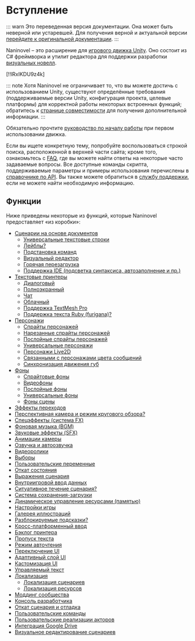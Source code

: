 # Вступление

::: warn
Это переведенная версия документации. Она может быть неверной или устаревшей. Для получения верной и актуальной версии [перейдите к оригинальной документации](/guide/).
:::

Naninovel – это расширение для [игрового движка Unity](https://unity3d.com). Оно состоит из C# фреймворка и утилит редактора для поддержки разработки [визуальных новелл](https://en.wikipedia.org/wiki/Visual_novel).

[!!lRxIKDU9z4k]

::: note
Хотя Naninovel не ограничивает то, что вы можете достичь с использованием Unity, существуют определённые требования (поддерживаемые версии Unity, конфигурация проекта, целевые платформы) для корректной работы некоторых встроенных функций; обратитесь к [странице совместимости](/ru/guide/compatibility.md) для получения дополнительной информации.
:::

Обязательно прочтите [руководство по началу работы](/ru/guide/getting-started.md) при первом использовании движка.

Если вы ищете конкретную тему, попробуйте воспользоваться строкой поиска, расположенной в верхней части сайта; кроме того, ознакомьтесь с [FAQ](/ru/faq/), где вы можете найти ответы на некоторые часто задаваемые вопросы. Все доступные команды скрипта, поддерживаемые параметры и примеры использования перечислены в [справочнике по API](/api/). Вы также можете обратиться в [службу поддержки](/ru/support/#developer-support), если не можете найти необходимую информацию.

## Функции

Ниже приведены некоторые из функций, которые Naninovel предоставляет «из коробки»:

* [Сценарии на основе документов](/ru/guide/naninovel-scripts.md)
  * [Универсальные текстовые строки](/ru/guide/naninovel-scripts.md#generic-text-lines)
  * [Лейблы?](/ru/guide/naninovel-scripts.md#label-lines)
  * [Подстановка команд](/ru/guide/naninovel-scripts.md#command-inlining)
  * [Визуальный редактор](/ru/guide/naninovel-scripts.md#visual-editor)
  * [Горячая перезагрузка](/ru/guide/naninovel-scripts.md#hot-reload)
  * [Поддержка IDE (подсветка синтаксиса, автозаполнение и пр.)](/ru/guide/naninovel-scripts.md#ide-support)
* [Текстовые принтеры](/ru/guide/text-printers.md)
  * [Диалоговый](/ru/guide/text-printers.md#dialogue-printer)
  * [Полноэкранный](/ru/guide/text-printers.md#fullscreen-printer)
  * [Чат](/ru/guide/text-printers.md#chat-printer)
  * [Облачный](/ru/guide/text-printers.md#bubble-printer)
  * [Поддержка TextMesh Pro](/ru/guide/text-printers.html#textmesh-pro)
  * [Поддержка текста Ruby (furigana)?](/ru/guide/text-printers.html#text-styles)
* [Персонажи](/ru/guide/characters.md)
  * [Спрайты персонажей](/ru/guide/characters.md#sprite-characters)
  * [Нарезанные спрайты персонажей](/ru/guide/characters.md#diced-sprite-characters)
  * [Послойные спрайты персонажей](/ru/guide/characters.md#layered-characters)
  * [Универсальные персонажи](/ru/guide/characters.md#generic-characters)
  * [Персонажи Live2D](/ru/guide/characters.md#live2d-characters)
  * [Связанными с персонажами цвета сообщений](/ru/guide/characters.md#message-colors)
  * [Синхронизация движения губ](/ru/guide/characters.md#lip-sync)
* [Фоны](/ru/guide/backgrounds.md)
  * [Спрайтовые фоны](/ru/guide/backgrounds.md#sprite-backgrounds)
  * [Видеофоны](/ru/guide/backgrounds.md#video-backgrounds)
  * [Послойные фоны](/ru/guide/backgrounds.md#layered-backgrounds)
  * [Универсальные фоны](/ru/guide/backgrounds.md#generic-backgrounds)
  * [Фоны сцены](/ru/guide/backgrounds.md#scene-backgrounds)
* [Эффекты переходов](/ru/guide/transition-effects.md)
* [Перспективная камера и режим кругового обзора?](https://youtu.be/rC6C9mA7Szw)
* [Спецэффекты (система FX)](/ru/guide/special-effects.md)
* [Фоновая музыка (BGM)](/ru/guide/audio.md#background-music)
* [Звуковые эффекты (SFX)](/ru/guide/audio.md#sound-effects)
* [Анимации камеры](/api/#camera)
* [Озвучка и автоозвучка](/ru/guide/voicing.md)
* [Видеоролики](/ru/guide/movies.md)
* [Выборы](/ru/guide/choices.md)
* [Пользовательские переменные](/ru/guide/custom-variables.md)
* [Откат состояния](https://youtu.be/HJnOoUrqHis)
* [Выражения сценария](/ru/guide/script-expressions.md)
* [Внутриигровой ввод данных](/api/#input)
* [Ситуативное течение сценария?](/api/#if)
* [Система сохранения-загрузки](/ru/guide/save-load-system.md)
* [Динамическое управление ресурсами (памятью)](https://youtu.be/cFikLjfeKyc)
* [Настройки игры](/ru/guide/game-settings.md)
* [Галерея иллюстраций](/ru/guide/unlockable-items.md#cg-gallery)
* [Разблокируемые подсказки?](/ru/guide/unlockable-items.md#tips)
* [Кросс-платформенный ввод](/ru/guide/input-processing.md)
* [Бэклог принтера](/ru/guide/text-printers.md#printer-backlog)
* [Пропуск текста](/ru/guide/text-printers.md#text-skipping)
* [Режим авточтения](/ru/guide/text-printers.md#auto-advance-text)
* [Переключение UI](/ru/guide/user-interface.md#ui-toggling)
* [Адаптивный слой UI](/ru/guide/user-interface.md#adaptive-ui-layout)
* [Кастомизация UI](/ru/guide/user-interface.md#ui-customization)
* [Управляемый текст](/ru/guide/managed-text.md)
* [Локализация](/ru/guide/localization.md)
  * [Локализация сценариев](/ru/guide/localization.md#scripts-localization)
  * [Локализация ресурсов](/ru/guide/localization.md#resources-localization)
* [Моддинг сообщества](/ru/guide/community-modding.md)
* [Консоль разработчика](/ru/guide/development-console.md)
* [Откат сценария и отладка](/ru/guide/naninovel-scripts.md#scripts-debug)
* [Пользовательские команды](/ru/guide/custom-commands.md)
* [Пользовательские реализации акторов](/ru/guide/custom-actor-implementations.md)
* [Интеграция Google Drive](/ru/guide/resource-providers.md#google-drive)
* [Визуальное редактирование сценариев](/ru/guide/playmaker.md)